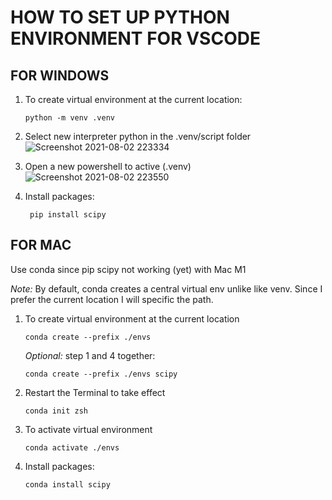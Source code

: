 # HOW TO SET UP PYTHON ENVIRONMENT FOR VSCODE
## FOR WINDOWS

1. To create virtual environment at the current location:

    ```python -m venv .venv```

2. Select new interpreter python in the .venv/script folder
![Screenshot 2021-08-02 223334](https://user-images.githubusercontent.com/12553570/127953469-c48fa02e-6daf-47d9-86a8-5ff7fd32eb8f.png)

3. Open a new powershell to active (.venv)
![Screenshot 2021-08-02 223550](https://user-images.githubusercontent.com/12553570/127954067-3eb5808a-74c8-4e74-b347-4695f3984acc.png)

4. Install packages:

    ``` pip install scipy```

## FOR MAC
Use conda since pip scipy not working (yet) with Mac M1

*Note:* By default, conda creates a central virtual env unlike like venv. 
Since I prefer the current location I will specific the path.

1. To create virtual environment at the current location

    ```conda create --prefix ./envs```

    *Optional:* step 1 and 4 together:

    ```conda create --prefix ./envs scipy```

2. Restart the Terminal to take effect

    ```conda init zsh```

3. To activate virtual environment

    ```conda activate ./envs```

4. Install packages:

    ```conda install scipy```